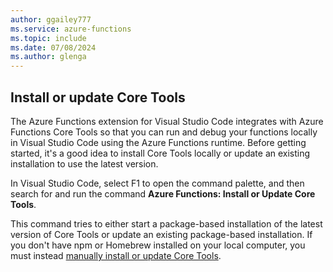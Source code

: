 ```yaml
---
author: ggailey777
ms.service: azure-functions
ms.topic: include
ms.date: 07/08/2024
ms.author: glenga
---
```


## Install or update Core Tools

The Azure Functions extension for Visual Studio Code integrates with Azure Functions Core Tools so that you can run and debug your functions locally in Visual Studio Code using the Azure Functions runtime. Before getting started, it's a good idea to install Core Tools locally or update an existing installation to use the latest version.

In Visual Studio Code, select F1 to open the command palette, and then search for and run the command **Azure Functions: Install or Update Core Tools**.
    
This command tries to either start a package-based installation of the latest version of Core Tools or update an existing package-based installation. If you don't have npm or Homebrew installed on your local computer, you must instead [manually install or update Core Tools](../articles/azure-functions/functions-run-local.md#install-the-azure-functions-core-tools).
